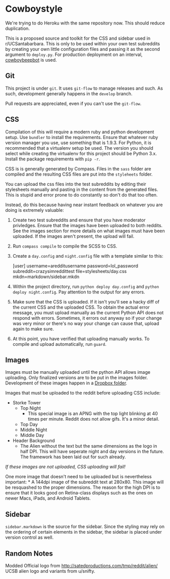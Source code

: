 # Cowboystyle

We're trying to do Heroku with the same repository now. This should reduce
duplication.

This is a proposed source and toolkit for the CSS and sidebar used in
r/UCSantabarbara. This is only to be used within your own test subreddits by
creating your own little configuration files and passing it as the second
argument to `deploy.py`. For production deployment on an interval,
[cowboybeepbot](https://github.com/crazysim/cowboybeepbot) is used.

## Git

This project is under `git`. It uses `git-flow` to manage releases and such. As
such, development generally happens in the `develop` branch.

Pull requests are appreciated, even if you can't use the `git-flow`.

## CSS

Compilation of this will require a modern ruby and python development setup.
Use `bundler` to install the requirements. Ensure that whatever ruby version
manager you use, use something that is 1.9.3. For Python, it is recommended
that a virtualenv setup be used. The version you should select while creating
the virtualenv for this project should be Python 3.x. Install the package
requirements with `pip -r`. 

CSS is is generally generated by Compass. Files in the `sass` folder are
compiled and the resulting CSS files are put into the `styleheets` folder.

You can upload the css files into the test subreddits by editing their
stylesheets manually and pasting in the content from the generated files. This
is stupid and error prone to do constantly so don't do that too often.

Instead, do this because having near instant feedback on whatever you are doing
is extremely valuable:

1. Create two test subreddits and ensure that you have moderator privledges.
   Ensure that the images have been uploaded to both reddits.  See the images
   section for more details on what images must have been uploaded. If the
   images aren't present, the upload will fail.

2. Run `compass compile` to compile the SCSS to CSS.

2. Create a `day.config` and `night.config` file with a template similar to
   this:

    [user]
    username=aredditusername
    password=lol_password
    subreddit=crazysimreddittest
    file=stylesheets/day.css
    mkdn=markdown/sidebar.mkdn

3. Within the project directory, run `python deploy day.config` and `python
   deploy night.config`. Pay attention to the output for any errors.

4. Make sure that the CSS is uploaded. If it isn't you'll see a hacky diff of
   the current CSS and the uploaded CSS. To obtain the actual error message,
   you must upload manually as the current Python API does not respond with
   errors.  Sometimes, it errors out anyway so if your change was very minor or
   there's no way your change can cause that, upload again to make sure.

5. At this point, you have verified that uploading manually works. To compile
   and upload automatically, run `guard`.

## Images

Images must be manually uploaded until the python API allows image uploading.
Only finalized versions are to be put in the images folder. Development of
these images happen in a [Dropbox
folder](https://www.dropbox.com/sh/i3qo9cgdgen1bcf/oNpFhT8gF0).

Images that must be uploaded to the reddit before uploading CSS include:

* Storke Tower
    * Top Night
        * This special image is an APNG with the top light blinking at 40 times
          per minute. Reddit does not allow gifs. It's a minor detail.
    * Top Day
    * Middle Night
    * Middle Day
* Header Background
    * The Alien without the text but the same dimensions as the logo in
      half DPI. This will have seperate night and day versions in the future.
      The framework has been laid out for such already.

_If these images are not uploaded, CSS uploading will fail!_

One more image that doesn't need to be uploaded but is nevertheless important:
    * A 144dpi image of the subreddit text at 280x80. This image will be
      resquashed to the proper dimensions. The reason for the high DPI is to
      ensure that it looks good on Retina-class displays such as the ones on
      newer Macs, iPads, and Android Tablets.

## Sidebar

`sidebar.markdown` is the source for the sidebar. Since the styling may rely on
the ordering of certain elements in the sidebar, the sidebar is placed under
version control as well.

## Random Notes

Modded Official logo from http://satedproductions.com/tmp/reddit/alien/
UCSB alien logo and variants from u/snifty.


